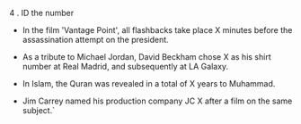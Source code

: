 4 . ID the number

* In the film 'Vantage Point', all flashbacks take place X minutes before
the assassination attempt on the president.

* As a tribute to Michael Jordan, David Beckham chose X as his shirt
number at Real Madrid, and subsequently at LA Galaxy.

* In Islam, the Quran was revealed in a total of X years to Muhammad.

* Jim Carrey named his production company JC X after a film on the same
subject.`
